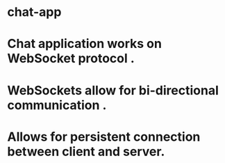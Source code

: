 # chat-app

# Chat application works on WebSocket protocol . 
# WebSockets allow for bi-directional communication .
# Allows for persistent connection between client and server.